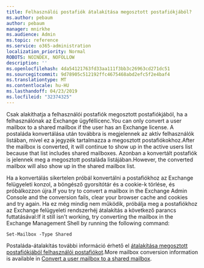```yaml
---
title: Felhasználói postafiók átalakítása megosztott postafiókjából?
ms.author: pebaum
author: pebaum
manager: mnirkhe
ms.audience: Admin
ms.topic: reference
ms.service: o365-administration
localization_priority: Normal
ROBOTS: NOINDEX, NOFOLLOW
description: ''
ms.openlocfilehash: 4da54121763fd33aa111f3bb3c26963cd271dc51
ms.sourcegitcommit: 9d78905c512192ffc4675468abd2efc5f2e4baf4
ms.translationtype: MT
ms.contentlocale: hu-HU
ms.lasthandoff: 04/23/2019
ms.locfileid: "32374325"
---
```

<span data-ttu-id="243a2-102">Csak alakíthatja a felhasználói postafiók megosztott postafiókjából, ha a felhasználónak az Exchange ügyféllicenc.</span><span class="sxs-lookup"><span data-stu-id="243a2-102">You can only convert a user mailbox to a shared mailbox if the user has an Exchange license.</span></span> <span data-ttu-id="243a2-103">A postaláda konvertálása után továbbra is megjelennek az aktív felhasználók listában, mivel ez a jegyzék tartalmazza a megosztott postafiókokhoz.</span><span class="sxs-lookup"><span data-stu-id="243a2-103">After the mailbox is converted, it will continue to show up in the active users list because that list includes shared mailboxes.</span></span> <span data-ttu-id="243a2-104">Azonban a konvertált postafiók is jelennek meg a megosztott postaláda listájában.</span><span class="sxs-lookup"><span data-stu-id="243a2-104">However, the converted mailbox will also show up in the shared mailbox list.</span></span> 
  
<span data-ttu-id="243a2-105">Ha a konvertálás sikertelen próbál konvertálni a postafiókhoz az Exchange felügyeleti konzol, a böngésző gyorsítótár és a cookie-k törlése, és próbálkozzon újra.</span><span class="sxs-lookup"><span data-stu-id="243a2-105">If you try to convert a mailbox in the Exchange Admin Console and the conversion fails, clear your browser cache and cookies and try again.</span></span> <span data-ttu-id="243a2-106">Ha ez még mindig nem működik, próbálja meg a postafiókhoz az Exchange felügyeleti rendszerhéj átalakítás a következő parancs futtatásával:</span><span class="sxs-lookup"><span data-stu-id="243a2-106">If it still isn't working, try converting the mailbox in the Exchange Management Shell by running the following command:</span></span>
  
```
Set-Mailbox -Type Shared
```

<span data-ttu-id="243a2-107">Postaláda-átalakítás további információ érhető el [átalakítása megosztott postafiókjából felhasználói postafiókot](https://support.office.com/client/2e122487-e1f5-4f26-ba41-5689249d93ba).</span><span class="sxs-lookup"><span data-stu-id="243a2-107">More mailbox conversion information is available in [Convert a user mailbox to a shared mailbox](https://support.office.com/client/2e122487-e1f5-4f26-ba41-5689249d93ba).</span></span>
  
